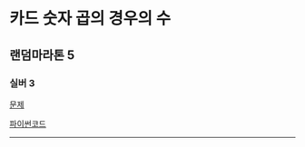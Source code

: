 # 카드 숫자 곱의 경우의 수
## 랜덤마라톤 5
### 실버 3
[문제](https://www.acmicpc.net/problem/25370)

[파이썬코드](25370.py)

---


